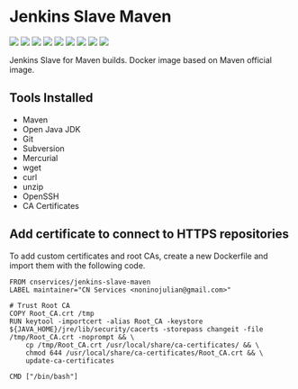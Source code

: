 # Jenkins Slave Maven

[![](https://img.shields.io/docker/pulls/cnservices/jenkins-slave-maven.svg)](https://hub.docker.com/r/cnservices/jenkins-slave-maven/)
[![](hhttps://img.shields.io/docker/build/cnservices/jenkins-slave-maven)](https://hub.docker.com/r/cnservices/jenkins-slave-maven/)
[![](https://img.shields.io/docker/automated/cnservices/jenkins-slave-maven)](https://hub.docker.com/r/cnservices/jenkins-slave-maven/)
[![](https://img.shields.io/docker/stars/cnservices/jenkins-slave-maven)](https://hub.docker.com/r/cnservices/jenkins-slave-maven/)
[![](https://img.shields.io/github/license/cn-docker/jenkins-slave-maven)](https://github.com/cn-docker/jenkins-slave-maven)
[![](https://img.shields.io/github/issues/cn-docker/jenkins-slave-maven)](https://github.com/cn-docker/jenkins-slave-maven)
[![](https://img.shields.io/github/issues-closed/cn-docker/jenkins-slave-maven)](https://github.com/cn-docker/jenkins-slave-maven)
[![](https://img.shields.io/github/languages/code-size/cn-docker/jenkins-slave-maven)](https://github.com/cn-docker/jenkins-slave-maven)
[![](https://img.shields.io/github/repo-size/cn-docker/jenkins-slave-maven)](https://github.com/cn-docker/jenkins-slave-maven)

Jenkins Slave for Maven builds. Docker image based on Maven official image.

## Tools Installed ##

- Maven
- Open Java JDK
- Git
- Subversion
- Mercurial
- wget
- curl
- unzip
- OpenSSH
- CA Certificates

## Add certificate to connect to HTTPS repositories

To add custom certificates and root CAs, create a new Dockerfile and import them with the following code.

	FROM cnservices/jenkins-slave-maven
	LABEL maintainer="CN Services <noninojulian@gmail.com>"

	# Trust Root CA
	COPY Root_CA.crt /tmp
	RUN keytool -importcert -alias Root_CA -keystore ${JAVA_HOME}/jre/lib/security/cacerts -storepass changeit -file /tmp/Root_CA.crt -noprompt && \
		cp /tmp/Root_CA.crt /usr/local/share/ca-certificates/ && \
		chmod 644 /usr/local/share/ca-certificates/Root_CA.crt && \
		update-ca-certificates

	CMD ["/bin/bash"]
